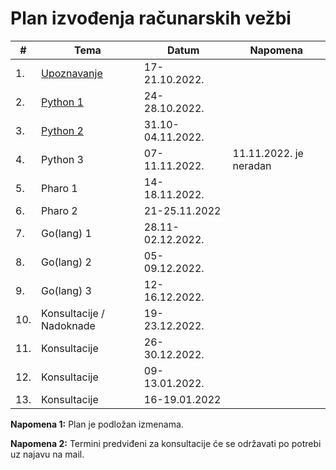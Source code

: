 # Plan izvođenja računarskih vežbi


| #   | Tema                                                                                            | Datum             | Napomena               |
|-----|-------------------------------------------------------------------------------------------------|-------------------|------------------------|
| 1.  | [Upoznavanje](https://docs.google.com/document/d/10iPyYVInx7acsXKZA5it8aw6JBOJEELKvW4LgrcHGD0/) | 17-21.10.2022.    |                        |
| 2.  | [Python 1](01-python/01-python.pdf)                                                             | 24-28.10.2022.    |                        |
| 3.  | [Python 2](02-python/02-python.pdf)                                                             | 31.10-04.11.2022. |                        |
| 4.  | Python 3                                                                                        | 07-11.11.2022.    | 11.11.2022. je neradan |
| 5.  | Pharo 1                                                                                         | 14-18.11.2022.    |                        |
| 6.  | Pharo 2                                                                                         | 21-25.11.2022     |                        |
| 7.  | Go(lang) 1                                                                                      | 28.11-02.12.2022. |                        |
| 8.  | Go(lang) 2                                                                                      | 05-09.12.2022.    |                        |
| 9.  | Go(lang) 3                                                                                      | 12-16.12.2022.    |                        |
| 10. | Konsultacije / Nadoknade                                                                        | 19-23.12.2022.    |                        |
| 11. | Konsultacije                                                                                    | 26-30.12.2022.    |                        |
| 12. | Konsultacije                                                                                    | 09-13.01.2022.    |                        |
| 13. | Konsultacije                                                                                    | 16-19.01.2022     |                        |

**Napomena 1:** Plan je podložan izmenama.

**Napomena 2:** Termini predviđeni za konsultacije će se održavati po potrebi
uz najavu na mail.
